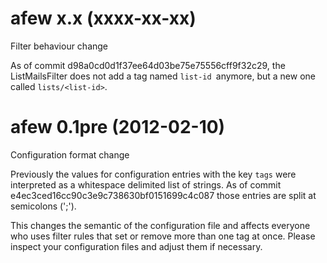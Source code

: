 afew x.x (xxxx-xx-xx)
=====================

Filter behaviour change

  As of commit d98a0cd0d1f37ee64d03be75e75556cff9f32c29, the ListMailsFilter
  does not add a tag named `list-id `anymore, but a new one called
  `lists/<list-id>`.

afew 0.1pre (2012-02-10)
========================

Configuration format change

  Previously the values for configuration entries with the key `tags`
  were interpreted as a whitespace delimited list of strings. As of
  commit e4ec3ced16cc90c3e9c738630bf0151699c4c087 those entries are
  split at semicolons (';').

  This changes the semantic of the configuration file and affects
  everyone who uses filter rules that set or remove more than one tag
  at once. Please inspect your configuration files and adjust them if
  necessary.
